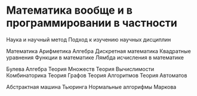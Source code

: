 # Математика вообще и в программировании в частности

Наука и научный метод
Подход к изучению научных дисциплин

Математика
Арифметика
Алгебра
Дискретная математика
Квадратные уравнения
Функции в математике
Лямбда исчисления в математике

Булева Алгебра
Теория Множеств
Теория Вычислимости
Комбинаторика
Теория Графов
Теория Алгоритмов
Теория Автоматов

Абстрактная машина Тьюринга
Нормальные алгорифмы Маркова
